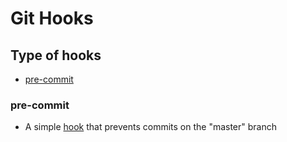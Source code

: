 # Git Hooks


## Type of hooks

* [pre-commit](#pre-commit)

### pre-commit

* A simple [hook](pre-commit-avoid-commits-on-master/README.md) that prevents commits on the "master" branch



